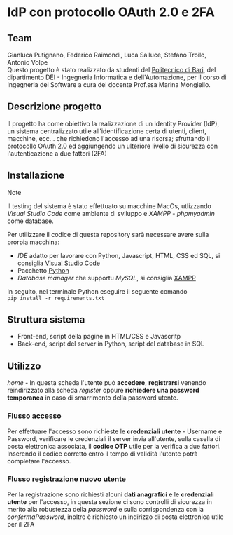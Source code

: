 # IdP con protocollo OAuth 2.0 e 2FA

## Team

Gianluca Putignano, Federico Raimondi, Luca Salluce, Stefano Troilo, Antonio Volpe\
Questo progetto è stato realizzato da studenti del [Politecnico di Bari](https://www.poliba.it), del dipartimento DEI - Ingegneria Informatica e dell'Automazione, per il corso di Ingegneria del Software a cura del docente Prof.ssa Marina Mongiello.

## Descrizione progetto

Il progetto ha come obiettivo la realizzazione di un Identity Provider (IdP), un sistema centralizzato utile all'identificazione certa di utenti, client, macchine, ecc... che richiedono l'accesso ad una risorsa; sfruttando il protocollo OAuth 2.0 ed aggiungendo un ulteriore livello di sicurezza con l'autenticazione a due fattori (2FA)

## Installazione

> [!NOTE]
> Il testing del sistema è stato effettuato su macchine MacOs, utlizzando _Visual Studio Code_ come ambiente di sviluppo e _XAMPP - phpmyadmin_ come database.

Per utilizzare il codice di questa repository sarà necessare avere sulla prorpia macchina:
- _IDE_ adatto per lavorare con Python, Javascript, HTML, CSS ed SQL, si consiglia [Visual Studio Code](https://code.visualstudio.com)
- Pacchetto [Python](https://www.python.org)
- _Database manager_ che supportu _MySQL_, si consiglia [XAMPP](https://www.apachefriends.org/it/index.html)

In seguito, nel terminale Python eseguire il seguente comando\
`pip install -r requirements.txt`

## Struttura sistema
- Front-end, script della pagine in HTML/CSS e Javascritp
- Back-end, script del server in Python, script del database in SQL

## Utilizzo
_home_ - In questa scheda l'utente può **accedere**, **registrarsi** venendo reindirizzato alla scheda _register_ oppure **richiedere una password temporanea** in caso di smarrimento della password utente.

### Flusso accesso
Per effettuare l'accesso sono richieste le **credenziali utente** - Username e Password, verificare le credenziali il server invia all'utente, sulla casella di posta elettronica associata, il **codice OTP** utile per la verifica a due fattori. Inserendo il codice corretto entro il tempo di validità l'utente potrà completare l'accesso.

### Flusso registrazione nuovo utente
Per la registrazione sono richiesti alcuni **dati anagrafici** e le **credenziali utente** per l'accesso, in questa sezione ci sono controlli di sicurezza in merito alla robustezza della _password_ e sulla corrispondenza con la _confermaPassword_, inoltre è richiesto un indirizzo di posta elettronica utile per il 2FA